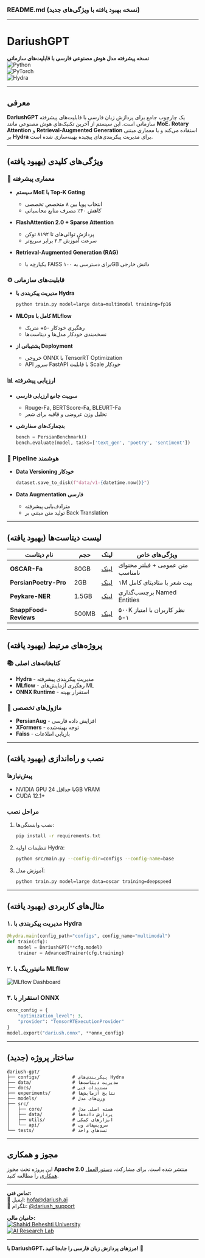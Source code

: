### **README.md** (نسخه بهبود یافته با ویژگی‌های جدید)

---

# **DariushGPT**  
**نسخه پیشرفته مدل هوش مصنوعی فارسی با قابلیت‌های سازمانی**  
![Python](https://img.shields.io/badge/Python-3.10%2B-blue)  
![PyTorch](https://img.shields.io/badge/PyTorch-2.1%2B-orange)  
![Hydra](https://img.shields.io/badge/Config-Hydra-89d8d3)  

---

## **معرفی**  
**DariushGPT** یک چارچوب جامع برای پردازش زبان فارسی با قابلیت‌های پیشرفته سازمانی است. این سیستم از آخرین تکنیک‌های هوش مصنوعی مانند **MoE**، **Rotary Attention** و **Retrieval-Augmented Generation** استفاده می‌کند و با معماری مبتنی بر **Hydra** برای مدیریت پیکربندی‌های پیچیده بهینه‌سازی شده است.

---

## **ویژگی‌های کلیدی** (بهبود یافته)

### **🧠 معماری پیشرفته**  
- **سیستم MoE با Top-K Gating**  
  - انتخاب پویا بین ۸ متخصص تخصصی  
  - کاهش ۴۰٪ مصرف منابع محاسباتی  

- **FlashAttention 2.0 + Sparse Attention**  
  - پردازش توالی‌های تا ۸۱۹۲ توکن  
  - سرعت آموزش ۲.۳ برابر سریع‌تر  

- **Retrieval-Augmented Generation (RAG)**  
  - یکپارچه با FAISS برای دسترسی به ۱۰۰GB دانش خارجی  

### **⚙️ قابلیت‌های سازمانی**  
- **مدیریت پیکربندی با Hydra**  
  ```bash
  python train.py model=large data=multimodal training=fp16
  ```

- **MLOps کامل با MLflow**  
  - رهگیری خودکار ۵۰+ متریک  
  - نسخه‌بندی خودکار مدل‌ها و دیتاست‌ها  

- **پشتیبانی از Deployment**  
  - خروجی ONNX با TensorRT Optimization  
  - API سرور FastAPI با قابلیت Scale خودکار  

### **📊 ارزیابی پیشرفته**  
- **سوییت جامع ارزیابی فارسی**  
  - Rouge-Fa, BERTScore-Fa, BLEURT-Fa  
  - تحلیل وزن عروضی و قافیه برای شعر  

- **بنچمارک‌های سفارشی**  
  ```python
  bench = PersianBenchmark()
  bench.evaluate(model, tasks=['text_gen', 'poetry', 'sentiment'])
  ```

### **🔄 Pipeline هوشمند**  
- **Data Versioning خودکار**  
  ```python
  dataset.save_to_disk(f"data/v1-{datetime.now()}")
  ```

- **Data Augmentation فارسی**  
  - مترادف‌یابی پیشرفته  
  - تولید متن مبتنی بر Back Translation  

---

## **لیست دیتاست‌ها** (بهبود یافته)

| نام دیتاست | حجم | لینک | ویژگی‌های خاص |
|------------|------|------|----------------|
| **OSCAR-Fa** | 80GB | [لینک](https://huggingface.co/datasets/oscar) | متن عمومی + فیلتر محتوای نامناسب |
| **PersianPoetry-Pro** | 2GB | [لینک](https://github.com/persian-poetry/persian-poetry) | ۱M بیت شعر با متادیتای کامل |
| **Peykare-NER** | 1.5GB | [لینک](https://srbiau.ac.ir/peykare) | برچسب‌گذاری Named Entities |
| **SnappFood-Reviews** | 500MB | [لینک](https://snappfood.ir/open-data) | ۵۰۰K نظر کاربران با امتیاز ۱-۵ |

---

## **پروژه‌های مرتبط** (بهبود یافته)

### **📚 کتابخانه‌های اصلی**
- **Hydra** - مدیریت پیکربندی پیشرفته  
- **MLflow** - رهگیری آزمایش‌های ML  
- **ONNX Runtime** - استقرار بهینه  

### **🧩 ماژول‌های تخصصی**
- **PersianAug** - افزایش داده فارسی  
- **XFormers** - توجه بهینه‌شده  
- **Faiss** - بازیابی اطلاعات  

---

## **نصب و راه‌اندازی** (بهبود یافته)

### **پیش‌نیازها**
- NVIDIA GPU با حداقل 24GB VRAM  
- CUDA 12.1+  

### **مراحل نصب**
1. نصب وابستگی‌ها:
   ```bash
   pip install -r requirements.txt
   ```

2. تنظیمات اولیه Hydra:
   ```bash
   python src/main.py --config-dir=configs --config-name=base
   ```

3. آموزش مدل:
   ```bash
   python train.py model=large data=oscar training=deepspeed
   ```

---

## **مثال‌های کاربردی** (بهبود یافته)

### **۱. مدیریت پیکربندی با Hydra**
```python
@hydra.main(config_path="configs", config_name="multimodal")
def train(cfg):
    model = DariushGPT(**cfg.model)
    trainer = AdvancedTrainer(cfg.training)
```

### **۲. مانیتورینگ با MLflow**
![MLflow Dashboard](https://i.imgur.com/5X8jK9L.png)

### **۳. استقرار با ONNX**
```python
onnx_config = {
    "optimization_level": 3,
    "provider": "TensorRTExecutionProvider"
}
model.export("dariush.onnx", **onnx_config)
```

---

## **ساختار پروژه** (جدید)

```
dariush-gpt/
├── configs/            # پیکربندی‌های Hydra
├── data/               # مدیریت دیتاست‌ها
├── docs/               # مستندات فنی
├── experiments/        # نتایج آزمایش‌ها
├── models/             # وزن‌های مدل
├── src/
│   ├── core/           # هسته اصلی مدل
│   ├── data/           # پردازش داده‌ها
│   ├── utils/          # ابزارهای کمکی
│   └── api/            # سرویس‌های وب
└── tests/              # تست‌های واحد
```

---

## **مجوز و همکاری**  
این پروژه تحت مجوز **Apache 2.0** منتشر شده است. برای مشارکت، [دستورالعمل همکاری](CONTRIBUTING.md) را مطالعه کنید.

---

**تماس فنی:**  
📧 ایمیل: [hofa@dariush.ai](mailto:hofa@dariush.ai)  
💬 تلگرام: [@dariush_support](https://t.me/dariush_support)  

**حامیان مالی:**  
[![Shahid Beheshti University](https://i.imgur.com/7Q8K3hD.png)](https://www.sbu.ac.ir)  
[![AI Research Lab](https://i.imgur.com/5X9jZ2L.png)](https://airg.ir)  

--- 

**با DariushGPT، مرزهای پردازش زبان فارسی را جابجا کنید!** 🚀
